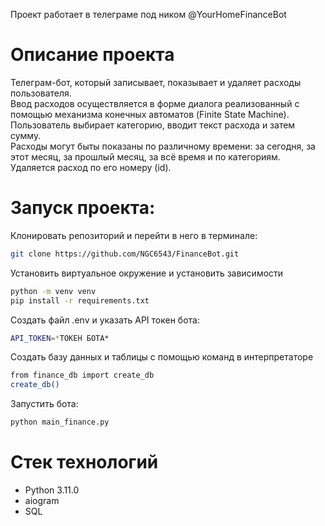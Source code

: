 Проект работает в телеграме под ником @YourHomeFinanceBot

# Описание проекта
Телеграм-бот, который записывает, показывает и удаляет расходы пользователя.   
Ввод расходов осуществляется в форме диалога реализованный с помощью механизма конечных автоматов (Finite State Machine).  
Пользователь выбирает категорию, вводит текст расхода и затем сумму.  
Расходы могут быты показаны по различному времени: за сегодня, за этот месяц, за прошлый месяц, за всё время и по категориям.  
Удаляется расход по его номеру (id).

# Запуск проекта:
Клонировать репозиторий и перейти в него в терминале:
```bash 
git clone https://github.com/NGC6543/FinanceBot.git
```

Установить виртуальное окружение и установить зависимости
```bash
python -m venv venv
pip install -r requirements.txt
```

Создать файл .env и указать API токен бота:
```bash
API_TOKEN=*ТОКЕН БОТА*
```


Создать базу данных и таблицы с помощью команд в интерпретаторе
```bash
from finance_db import create_db
create_db()
```

Запустить бота:
```bash
python main_finance.py
```

# Стек технологий

- Python 3.11.0
- aiogram
- SQL

